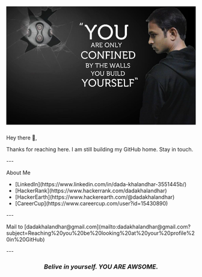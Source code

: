 # [![Dada Khalandhar](https://github.com/DadaKhalandharGooty/DadaKhalandharGooty/blob/main/main/icon/Header.jpg)](https://www.linkedin.com/in/dada-khalandhar-3551445b/)

<p>

Hey there 👋,

Thanks for reaching here. I am still building my GitHub home. Stay in touch.
</p>
  ---
<p>
  About Me</br>
  <ul>
    <li>[LinkedIn](https://www.linkedin.com/in/dada-khalandhar-3551445b/)</li>
    <li>[HackerRank](https://www.hackerrank.com/dadakhalandhar)</li>
    <li>[HackerEarth](https://www.hackerearth.com/@dadakhalandhar)</li>
    <li>[CareerCup](https://www.careercup.com/user?id=15430890)</li>
  </ul>
</p>
 ---
 <p>
   Mail to [dadakhalandhar@gmail.com](mailto:dadakhalandhar@gmail.com?subject=Reaching%20you%20be%20looking%20at%20your%20profile%20in%20GitHub)
 </p>
 ---
<p>
 <h3 align="center"><i>Belive in yourself. YOU ARE AWSOME.</i></h3>
</p>
